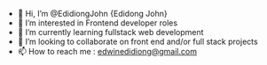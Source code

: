 - 👋 Hi, I’m @EdidiongJohn {Edidong John}
- 👀 I’m interested in Frontend developer roles
- 🌱 I’m currently learning fullstack web development
- 💞️ I’m looking to collaborate on front end and/or full stack projects 
- 📫 How to reach me : edwinedidiong@gmail.com

<!---
EdidiongJohn/EdidiongJohn is a ✨ special ✨ repository because its `README.md` (this file) appears on your GitHub profile.
You can click the Preview link to take a look at your changes.
--->

